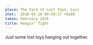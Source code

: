 ```yaml
---
place: The Yard of Lost Toys, Lviv
shot:  2016-02-28 09:50:17 +0100
taken: February 2016
title: Hangin’ Tight
---
```


Just some lost toys hanging out together.
